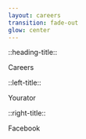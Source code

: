 ```yaml
---
layout: careers
transition: fade-out
glow: center
---
```


::heading-title::

Careers

::left-title::

Yourator

::right-title::

Facebook
